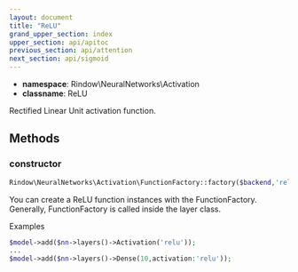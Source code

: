 ```yaml
---
layout: document
title: "ReLU"
grand_upper_section: index
upper_section: api/apitoc
previous_section: api/attention
next_section: api/sigmoid
---
```


- **namespace**: Rindow\NeuralNetworks\Activation
- **classname**: ReLU

Rectified Linear Unit activation function.

Methods
-------

### constructor
```php
Rindow\NeuralNetworks\Activation\FunctionFactory::factory($backend,'relu');
```
You can create a ReLU function instances with the FunctionFactory.
Generally, FunctionFactory is called inside the layer class.

Examples

```php
$model->add($nn->layers()->Activation('relu'));
...
$model->add($nn->layers()->Dense(10,activation:'relu'));
```
